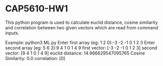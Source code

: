 # CAP5610-HW1

This python program is used to calculate euclid distance, cosine similarity and correlation between two given vectors which are read from command inputs.

Example:
python3 ML.py
Enter first array (eg: 1 2 0):-3 -2 -1 0 1 2 3
Enter second array (eg: 5 6 3):9 4 1 0 1 4 9
first vector: [-3 -2 -1  0  1  2  3]
second vector: [9 4 1 0 1 4 9]
euclid distance: 14.966629547095765
Cosine Similarity: 0.0
correlation: [0]